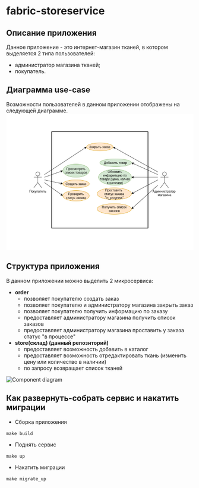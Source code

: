 # fabric-storeservice

## Описание приложения
Данное приложение - это интернет-магазин тканей, в котором выделяется 2 типа пользователей:
* администратор магазина тканей;
* покупатель.

## Диаграмма use-case
Возможности пользователей в данном приложении отображены на следующей диаграмме.
![Use-case diagram](/diagrams/use_case.png)

## Структура приложения
В данном приложении можно выделить 2 микросервиса:
* **order**
    - позволяет покупателю создать заказ
    - позволяет покупателю и администратору магазина закрыть заказ
    - позволяет покупателю получить информацию по заказу
    - предоставляет администратору магазина получить список заказов
    - предоставляет администратору магазина проставить у заказа статус "в процессе"
* **store(склад) (данный репозиторий)**
    - предоставляет возможность добавить в каталог
    - предоставляет возможность отредактировать ткань (изменить цену или количество в наличии)
    - по запросу возвращает список тканей

![Component diagram](/fabric-storeservice/diagrams/component_diagram.png)

## Как развернуть-собрать сервис и накатить миграции

* Сборка приложения
```
make build
```
* Поднять сервис
```
make up
```
* Накатить миграции
```
make migrate_up
```